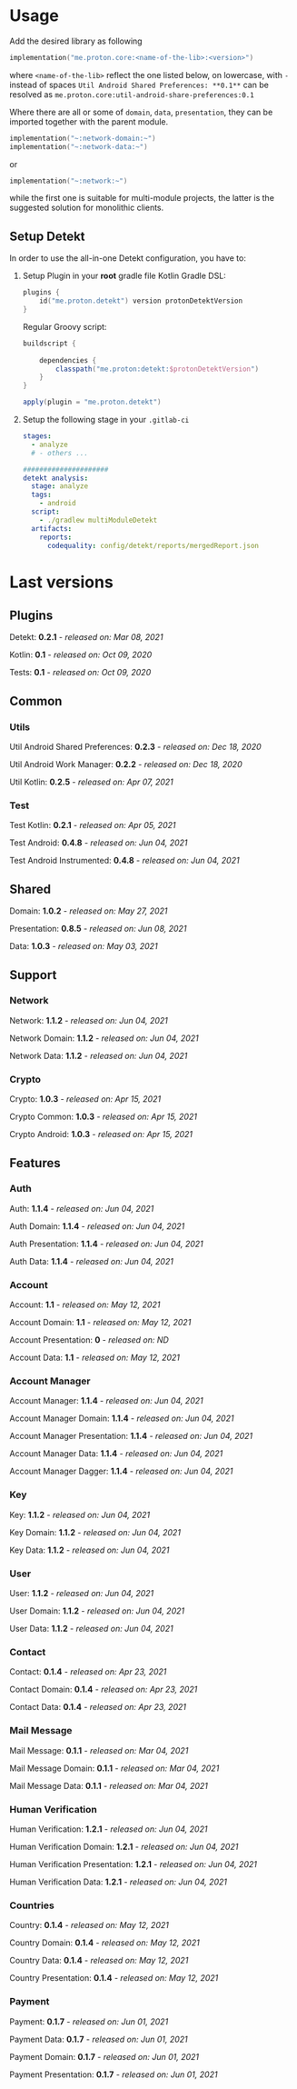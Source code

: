 # Usage
Add the desired library as following
```kotlin
implementation("me.proton.core:<name-of-the-lib>:<version>")
```
where `<name-of-the-lib>` reflect the one listed below, on lowercase, with `-` instead of spaces
`Util Android Shared Preferences: **0.1**` can be resolved as `me.proton.core:util-android-share-preferences:0.1`

Where there are all or some of `domain`, `data`, `presentation`, they can be imported together with the parent module.
```kotlin
implementation("~:network-domain:~")
implementation("~:network-data:~")
```
or
```kotlin
implementation("~:network:~")
```
while the first one is suitable for multi-module projects, the latter is the suggested solution for monolithic clients.

## Setup Detekt
In order to use the all-in-one Detekt configuration, you have to:

1. Setup Plugin in your **root** gradle file
    Kotlin Gradle DSL:
    ```kotlin
    plugins {
        id("me.proton.detekt") version protonDetektVersion
    }
    ```
    Regular Groovy script:
    ```groovy
    buildscript {
      
        dependencies {
            classpath("me.proton:detekt:$protonDetektVersion")
        }
    }
    
    apply(plugin = "me.proton.detekt")
    ```
    
2. Setup the following stage in your `.gitlab-ci`

    ```yaml
    stages:
      - analyze
      # - others ...
    
    #####################
    detekt analysis:
      stage: analyze
      tags:
        - android
      script:
        - ./gradlew multiModuleDetekt
      artifacts:
        reports:
          codequality: config/detekt/reports/mergedReport.json
    ```

    


# Last versions

## Plugins

Detekt: **0.2.1** - _released on: Mar 08, 2021_

Kotlin: **0.1** - _released on: Oct 09, 2020_

Tests: **0.1** - _released on: Oct 09, 2020_

## Common

### Utils

Util Android Shared Preferences: **0.2.3** - _released on: Dec 18, 2020_

Util Android Work Manager: **0.2.2** - _released on: Dec 18, 2020_

Util Kotlin: **0.2.5** - _released on: Apr 07, 2021_

### Test

Test Kotlin: **0.2.1** - _released on: Apr 05, 2021_

Test Android: **0.4.8** - _released on: Jun 04, 2021_

Test Android Instrumented: **0.4.8** - _released on: Jun 04, 2021_

## Shared

Domain: **1.0.2** - _released on: May 27, 2021_

Presentation: **0.8.5** - _released on: Jun 08, 2021_

Data: **1.0.3** - _released on: May 03, 2021_

## Support

### Network

Network: **1.1.2** - _released on: Jun 04, 2021_

Network Domain: **1.1.2** - _released on: Jun 04, 2021_

Network Data: **1.1.2** - _released on: Jun 04, 2021_

### Crypto

Crypto: **1.0.3** - _released on: Apr 15, 2021_

Crypto Common: **1.0.3** - _released on: Apr 15, 2021_

Crypto Android: **1.0.3** - _released on: Apr 15, 2021_

## Features

### Auth

Auth: **1.1.4** - _released on: Jun 04, 2021_

Auth Domain: **1.1.4** - _released on: Jun 04, 2021_

Auth Presentation: **1.1.4** - _released on: Jun 04, 2021_

Auth Data: **1.1.4** - _released on: Jun 04, 2021_

### Account

Account: **1.1** - _released on: May 12, 2021_

Account Domain: **1.1** - _released on: May 12, 2021_

Account Presentation: **0** - _released on: ND_

Account Data: **1.1** - _released on: May 12, 2021_


### Account Manager

Account Manager: **1.1.4** - _released on: Jun 04, 2021_

Account Manager Domain: **1.1.4** - _released on: Jun 04, 2021_

Account Manager Presentation: **1.1.4** - _released on: Jun 04, 2021_

Account Manager Data: **1.1.4** - _released on: Jun 04, 2021_

Account Manager Dagger: **1.1.4** - _released on: Jun 04, 2021_

### Key

Key: **1.1.2** - _released on: Jun 04, 2021_

Key Domain: **1.1.2** - _released on: Jun 04, 2021_

Key Data: **1.1.2** - _released on: Jun 04, 2021_

### User

User: **1.1.2** - _released on: Jun 04, 2021_

User Domain: **1.1.2** - _released on: Jun 04, 2021_

User Data: **1.1.2** - _released on: Jun 04, 2021_

### Contact

Contact: **0.1.4** - _released on: Apr 23, 2021_

Contact Domain: **0.1.4** - _released on: Apr 23, 2021_

Contact Data: **0.1.4** - _released on: Apr 23, 2021_

### Mail Message

Mail Message: **0.1.1** - _released on: Mar 04, 2021_

Mail Message Domain: **0.1.1** - _released on: Mar 04, 2021_

Mail Message Data: **0.1.1** - _released on: Mar 04, 2021_

### Human Verification

Human Verification: **1.2.1** - _released on: Jun 04, 2021_

Human Verification Domain: **1.2.1** - _released on: Jun 04, 2021_

Human Verification Presentation: **1.2.1** - _released on: Jun 04, 2021_

Human Verification Data: **1.2.1** - _released on: Jun 04, 2021_

### Countries

Country: **0.1.4** - _released on: May 12, 2021_

Country Domain: **0.1.4** - _released on: May 12, 2021_

Country Data: **0.1.4** - _released on: May 12, 2021_

Country Presentation: **0.1.4** - _released on: May 12, 2021_

### Payment

Payment: **0.1.7** - _released on: Jun 01, 2021_

Payment Data: **0.1.7** - _released on: Jun 01, 2021_

Payment Domain: **0.1.7** - _released on: Jun 01, 2021_

Payment Presentation: **0.1.7** - _released on: Jun 01, 2021_
